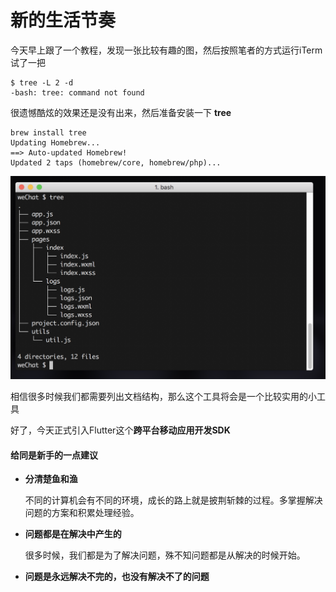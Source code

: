 # 新的生活节奏

今天早上跟了一个教程，发现一张比较有趣的图，然后按照笔者的方式运行iTerm试了一把

```
$ tree -L 2 -d
-bash: tree: command not found
```

很遗憾酷炫的效果还是没有出来，然后准备安装一下 **tree**

```
brew install tree
Updating Homebrew...
==> Auto-updated Homebrew!
Updated 2 taps (homebrew/core, homebrew/php)...
```

![image-20180808174615600](assets/image-20180808174615600.png)



相信很多时候我们都需要列出文档结构，那么这个工具将会是一个比较实用的小工具



好了，今天正式引入Flutter这个**跨平台移动应用开发SDK**



#### 给同是新手的一点建议

- **分清楚鱼和渔** 

  不同的计算机会有不同的环境，成长的路上就是披荆斩棘的过程。多掌握解决问题的方案和积累处理经验。

- **问题都是在解决中产生的**

  很多时候，我们都是为了解决问题，殊不知问题都是从解决的时候开始。

- **问题是永远解决不完的，也没有解决不了的问题**

